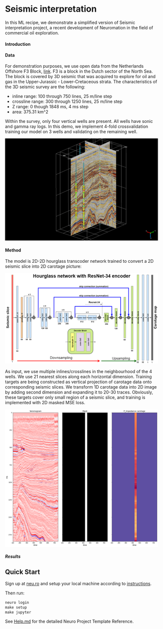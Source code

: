 # Seismic interpretation

In this ML recipe, we demonstrate a simplified version of Seismic interpretation project, a recent development of Neuromation in the field of commercial oil exploration.   

#### Introduction

#### Data
For demonstration purposes, we use open data from the Netherlands Offshore F3 Block, [link](https://terranubis.com/datainfo/Netherlands-Offshore-F3-Block-Complete). F3 is a block in the Dutch sector of the North Sea. The block is covered by 3D seismic that was acquired to explore for oil and gas in the Upper-Jurassic - Lower-Cretaceous strata.  The characteristics of the 3D seismic survey are the following: 
- inline range: 100 through 750 lines, 25 m/line step
- crossline range: 300 through 1250 lines, 25 m/line step
- Z range: 0 though 1848 ms, 4 ms step
- area: 375.31 km^2
 
Within the survey, only four vertical wells are present. All wells have sonic and gamma ray logs. In this demo, we implement 4-fold crossvalidation training our model on 3 wells and validating on the remaining well.

![](./img/scene.png)

#### Method
The model is 2D-2D hourglass transcoder network trained to convert a 2D seismic slice into 2D carotage picture:

![](./img/network.png)

As input, we use multiple inlines/crosslines in the neighbourhood of the 4 wells. We use 21 nearest slices along each horizontal dimension. Training targets are being constructed as vertical projection of carotage data onto corresponding seismic slices. We transform 1D carotage data into 2D image by adding second dimension and expanding it to 20-30 traces. Obviously, these targets cover only small region of a seismic slice, and training is implemented with 2D masked MSE loss.
 
![](./img/data.png)

##### Results
## Quick Start

Sign up at [neu.ro](https://neu.ro) and setup your local machine according to [instructions](https://neu.ro/docs).
 
Then run:

```shell
neuro login
make setup
make jupyter
```

See [Help.md](HELP.md) for the detailed Neuro Project Template Reference.
